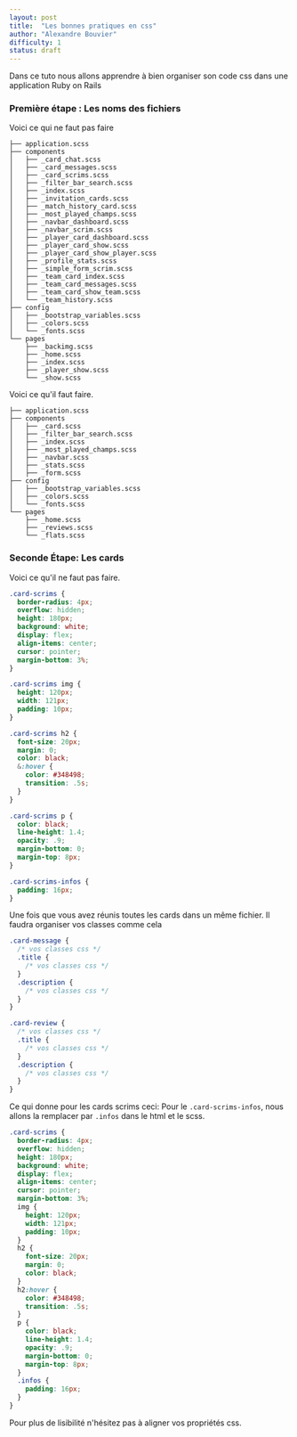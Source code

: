 ```yaml
---
layout: post
title:  "Les bonnes pratiques en css"
author: "Alexandre Bouvier"
difficulty: 1
status: draft
---
```


Dans ce tuto nous allons apprendre à bien organiser son code css dans une application Ruby on Rails

### Première étape : Les noms des fichiers

Voici ce qui ne faut pas faire

```
├── application.scss
├── components
│   ├── _card_chat.scss
│   ├── _card_messages.scss
│   ├── _card_scrims.scss
│   ├── _filter_bar_search.scss
│   ├── _index.scss
│   ├── _invitation_cards.scss
│   ├── _match_history_card.scss
│   ├── _most_played_champs.scss
│   ├── _navbar_dashboard.scss
│   ├── _navbar_scrim.scss
│   ├── _player_card_dashboard.scss
│   ├── _player_card_show.scss
│   ├── _player_card_show_player.scss
│   ├── _profile_stats.scss
│   ├── _simple_form_scrim.scss
│   ├── _team_card_index.scss
│   ├── _team_card_messages.scss
│   ├── _team_card_show_team.scss
│   └── _team_history.scss
├── config
│   ├── _bootstrap_variables.scss
│   ├── _colors.scss
│   └── _fonts.scss
└── pages
    ├── _backimg.scss
    ├── _home.scss
    ├── _index.scss
    ├── _player_show.scss
    └── _show.scss
```

Voici ce qu'il faut faire.

```
├── application.scss
├── components
│   ├── _card.scss
│   ├── _filter_bar_search.scss
│   ├── _index.scss
│   ├── _most_played_champs.scss
│   ├── _navbar.scss
│   ├── _stats.scss
│   ├── _form.scss
├── config
│   ├── _bootstrap_variables.scss
│   ├── _colors.scss
│   └── _fonts.scss
└── pages
    ├── _home.scss
    ├── _reviews.scss
    └── _flats.scss
```

### Seconde Étape: Les cards

Voici ce qu'il ne faut pas faire.

```scss
.card-scrims {
  border-radius: 4px;
  overflow: hidden;
  height: 180px;
  background: white;
  display: flex;
  align-items: center;
  cursor: pointer;
  margin-bottom: 3%;
}

.card-scrims img {
  height: 120px;
  width: 121px;
  padding: 10px;
}

.card-scrims h2 {
  font-size: 20px;
  margin: 0;
  color: black;
  &:hover {
    color: #348498;
    transition: .5s;
  }
}

.card-scrims p {
  color: black;
  line-height: 1.4;
  opacity: .9;
  margin-bottom: 0;
  margin-top: 8px;
}

.card-scrims-infos {
  padding: 16px;
}
```

Une fois que vous avez réunis toutes les cards dans un même fichier. Il faudra organiser vos classes comme cela

```scss
.card-message {
  /* vos classes css */
  .title {
    /* vos classes css */
  }
  .description {
    /* vos classes css */
  }
}

.card-review {
  /* vos classes css */
  .title {
    /* vos classes css */
  }
  .description {
    /* vos classes css */
  }
}
```

Ce qui donne pour les cards scrims ceci: Pour le `.card-scrims-infos`, nous allons la remplacer par `.infos` dans le html et le scss.

```scss
.card-scrims {
  border-radius: 4px;
  overflow: hidden;
  height: 180px;
  background: white;
  display: flex;
  align-items: center;
  cursor: pointer;
  margin-bottom: 3%;
  img {
    height: 120px;
    width: 121px;
    padding: 10px;
  }
  h2 {
    font-size: 20px;
    margin: 0;
    color: black;
  }
  h2:hover {
    color: #348498;
    transition: .5s;
  }
  p {
    color: black;
    line-height: 1.4;
    opacity: .9;
    margin-bottom: 0;
    margin-top: 8px;
  }
  .infos {
    padding: 16px;
  }
}
```

Pour plus de lisibilité n'hésitez pas à aligner vos propriétés css.
